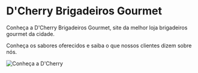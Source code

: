 # D'Cherry Brigadeiros Gourmet

Conheça a D'Cherry Brigadeiros Gourmet, site da melhor loja brigadeiros gourmet da cidade.

Conheça os sabores oferecidos e saiba o que nossos clientes dizem sobre nós.

![Conheça a D'Cherry](https://d-cherry-brigadeiros-gourmet.vercel.app)
